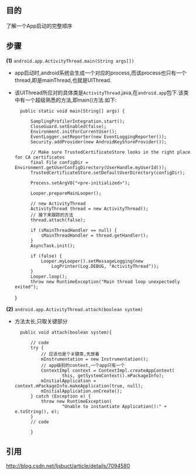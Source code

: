 ## 目的
了解一个App启动的完整顺序

## 步骤

**(1)** `android.app.ActivityThread.main(String args[])`
- app启动时,android系统会生成一个对应的process,而该process也只有一个thread,即是mainThread,也就是UIThread.
- 该UIThread所应对的具体类是`ActivityThread`.java,在`android.app`包下.该类中有一个超级熟悉的方法,即main()方法.如下:

        public static void main(String[] args) {
            
            SamplingProfilerIntegration.start();
            CloseGuard.setEnabled(false);
            Environment.initForCurrentUser();
            EventLogger.setReporter(new EventLoggingReporter());
            Security.addProvider(new AndroidKeyStoreProvider());

            // Make sure TrustedCertificateStore looks in the right place for CA certificates
            final File configDir = Environment.getUserConfigDirectory(UserHandle.myUserId());
            TrustedCertificateStore.setDefaultUserDirectory(configDir);

            Process.setArgV0("<pre-initialized>");
            
            Looper.prepareMainLooper();
            
            // new ActivityThread
            ActivityThread thread = new ActivityThread();
            // 接下来跟踪的方法
            thread.attach(false);
            
            if (sMainThreadHandler == null) {
                sMainThreadHandler = thread.getHandler();
            }
            AsyncTask.init();

            if (false) {
                Looper.myLooper().setMessageLogging(new
                    LogPrinter(Log.DEBUG, "ActivityThread"));
            }
            Looper.loop();
            throw new RuntimeException("Main thread loop unexpectedly exited");
    }


**(2)** `android.app.ActivityThread.attach(boolean system)`

- 方法太长,只取关键部分

        public void attach(boolean system){
        
            // code
            try {
                // 应该也是个关键类,先放着
                mInstrumentation = new Instrumentation();
                // app级别的context,一个app只有一个
                ContextImpl context = ContextImpl.createAppContext(
                        this, getSystemContext().mPackageInfo);
                mInitialApplication = context.mPackageInfo.makeApplication(true, null);
                mInitialApplication.onCreate();
            } catch (Exception e) {
                throw new RuntimeException(
                        "Unable to instantiate Application():" + e.toString(), e);
            }
            // code
            
            }






## 引用
http://blog.csdn.net/ljsbuct/article/details/7094580